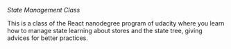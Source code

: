 *State Management Class*

This is a class of the React nanodegree program of udacity where you learn how to manage state learning about stores and the state tree, giving advices for better practices.

